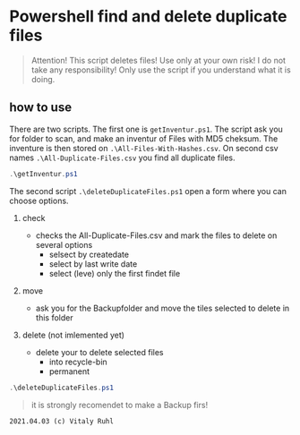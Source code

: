 # Powershell find and delete duplicate files

>Attention! This script deletes files! Use only at your own risk! I do not take any responsibility! Only use the script if you understand what it is doing. 

## how to use

There are two scripts. The first one is  ``getInventur.ps1``. The script ask you for folder to scan, and make an inventur of Files with MD5 cheksum. The inventure is then stored on ``.\All-Files-With-Hashes.csv``. On second csv names ``.\All-Duplicate-Files.csv`` you find all duplicate files. 

```powershell
.\getInventur.ps1
```

The second script ``.\deleteDuplicateFiles.ps1`` open a form where you can choose options.

1. check
    + checks the All-Duplicate-Files.csv and mark the files to delete on several options
        + selsect by createdate
        + select by last write date
        + select (leve) only the first findet file

2. move
    + ask you for the Backupfolder and move the tiles selected to delete in this folder

3. delete (not imlemented yet)
    + delete your to delete selected files 
        + into recycle-bin
        + permanent


```powershell
.\deleteDuplicateFiles.ps1
```


>it is strongly recomendet to make a Backup firs!

``
2021.04.03 (c) Vitaly Ruhl
``
